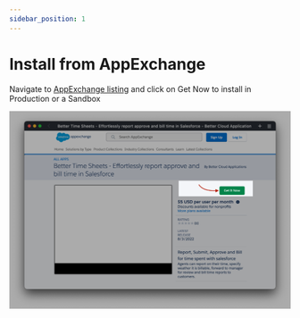 ```yaml
---
sidebar_position: 1
---
```


# Install from AppExchange

Navigate to [AppExchange listing](https://appexchange.salesforce.com/appxListingDetail?listingId=a0N4V00000HqTKNUA3) and click on Get Now to install in Production or a Sandbox

![Get It Now](img/get-it-now.png)

